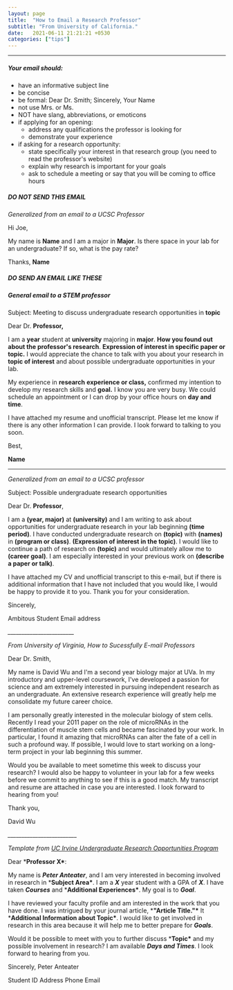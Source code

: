 ```yaml
---
layout: page
title:  "How to Email a Research Professor"
subtitle: "From University of California."
date:   2021-06-11 21:21:21 +0530
categories: ["tips"]
---
```


*************************************************

##### Your email should:

- have an informative subject line
- be concise
- be formal: Dear Dr. Smith; Sincerely, Your Name
- not use Mrs. or Ms.
- NOT have slang, abbreviations, or emoticons
- if applying for an opening:
  - address any qualifications the professor is looking for
  - demonstrate your experience
- if asking for a research opportunity:
  - state specifically your interest in that research group (you need to read the professor's website)
  - explain why research is important for your goals
  - ask to schedule a meeting or say that you will be coming to office hours

##### DO NOT SEND THIS EMAIL

*Generalized from an email to a UCSC Professor*

Hi Joe, 

My name is **Name** and I am a major in **Major**.  Is there space in your lab for an undergraduate?  If so, what is the pay rate?

Thanks,
**Name**

##### DO SEND AN EMAIL LIKE THESE

##### *General email to a STEM professor*

Subject:  Meeting to discuss undergraduate research opportunities in **topic**

Dear Dr. **Professor,**

I am a **year** student at **university** majoring in **major**.  **How you found out about the professor's research**.  **Expression of interest in specific paper or topic.** I would appreciate the chance to talk with you about your research in **topic of interest** and about possible undergraduate opportunities in your lab.

My  experience in **research** **experience or class,** confirmed my intention to develop my research skills and **goal.** I know you are very busy. We could schedule an appointment or I can drop by your office hours on **day and time**.

I have attached my resume and unofficial transcript.  Please let me know if there is any other information I can provide. I look forward to talking to you soon.

Best,

**Name**

________________________________

*Generalized from an email to a UCSC professor*

Subject:  Possible undergraduate research opportunities

Dear Dr. **Professor**,

   I am a **(year, major)** at **(university)** and I am writing to ask about opportunities for undergraduate research in your lab beginning **(time period)**. I have conducted undergraduate research on **(topic)** with **(names)** in **(program or class)**. **(Expression of interest in the topic)**. I would like to continue a path of research on **(topic)** and would ultimately allow me to **(career goal)**. I am especially interested in your previous work on **(describe a paper or talk)**.

I have attached my CV and unofficial transcript to this e-mail, but if there is additional information that I have not included that you would like, I would be happy to provide it to you. Thank you for your consideration.

Sincerely,

Ambitous Student
Email address 

*________________________*

*From University of Virginia, How to Sucessfully E-mail Professors*

Dear Dr. Smith,

My name is David Wu and I'm a second year biology major at UVa. In my introductory and upper-level coursework, I've developed a passion for science and am extremely interested in pursuing independent research as an undergraduate. An extensive research experience will greatly help me consolidate my future career choice.

I am personally greatly interested in the molecular biology of stem cells. Recently I read your 2011 paper on the role of microRNAs in the differentiation of muscle stem cells and became fascinated by your work. In particular, I found it amazing that microRNAs can alter the fate of a cell in such a profound way. If possible, I would love to start working on a long-term project in your lab beginning this summer.

Would you be available to meet sometime this week to discuss your research? I would also be happy to volunteer in your lab for a few weeks before we commit to anything to see if this is a good match. My transcript and resume are attached in case you are interested. I look forward to hearing from you!

Thank you,

David Wu

*_________________________*

*Template from [UC Irvine Undergraduate Research Opportunities Program](http://www.urop.uci.edu/about.html)*

Dear ***Professor X\***:

My name is ***Peter Anteater***, and I am very interested in becoming involved in research in ***Subject Area\***. I am a ***X*** year student with a GPA of ***X***. I have taken ***Courses*** and ***Additional Experiences\***. My goal is to ***Goal***.

I have reviewed your faculty profile and am interested in the work that you have done. I was intrigued by your journal article, ***"Article Title."\*** It ***Additional Information about Topic\***. I would like to get involved in research in this area because it will help me to better prepare for ***Goals***.

Would it be possible to meet with you to further discuss ***Topic\*** and my possible involvement in research? I am available ***Days and Times***. I look forward to hearing from you.

Sincerely,
Peter Anteater



Student ID
Address 
Phone
Email